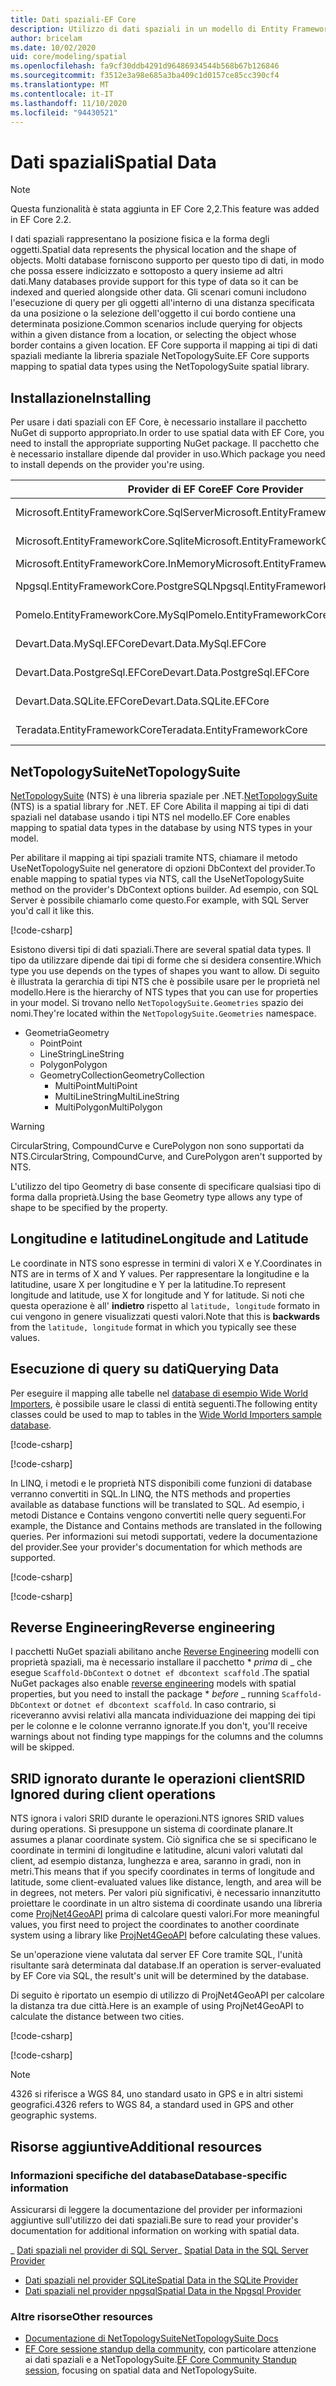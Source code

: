 ```yaml
---
title: Dati spaziali-EF Core
description: Utilizzo di dati spaziali in un modello di Entity Framework Core
author: bricelam
ms.date: 10/02/2020
uid: core/modeling/spatial
ms.openlocfilehash: fa9cf30ddb4291d96486934544b568b67b126846
ms.sourcegitcommit: f3512e3a98e685a3ba409c1d0157ce85cc390cf4
ms.translationtype: MT
ms.contentlocale: it-IT
ms.lasthandoff: 11/10/2020
ms.locfileid: "94430521"
---
```

# <a name="spatial-data"></a><span data-ttu-id="44fa4-103">Dati spaziali</span><span class="sxs-lookup"><span data-stu-id="44fa4-103">Spatial Data</span></span>

> [!NOTE]
> <span data-ttu-id="44fa4-104">Questa funzionalità è stata aggiunta in EF Core 2,2.</span><span class="sxs-lookup"><span data-stu-id="44fa4-104">This feature was added in EF Core 2.2.</span></span>

<span data-ttu-id="44fa4-105">I dati spaziali rappresentano la posizione fisica e la forma degli oggetti.</span><span class="sxs-lookup"><span data-stu-id="44fa4-105">Spatial data represents the physical location and the shape of objects.</span></span> <span data-ttu-id="44fa4-106">Molti database forniscono supporto per questo tipo di dati, in modo che possa essere indicizzato e sottoposto a query insieme ad altri dati.</span><span class="sxs-lookup"><span data-stu-id="44fa4-106">Many databases provide support for this type of data so it can be indexed and queried alongside other data.</span></span> <span data-ttu-id="44fa4-107">Gli scenari comuni includono l'esecuzione di query per gli oggetti all'interno di una distanza specificata da una posizione o la selezione dell'oggetto il cui bordo contiene una determinata posizione.</span><span class="sxs-lookup"><span data-stu-id="44fa4-107">Common scenarios include querying for objects within a given distance from a location, or selecting the object whose border contains a given location.</span></span> <span data-ttu-id="44fa4-108">EF Core supporta il mapping ai tipi di dati spaziali mediante la libreria spaziale NetTopologySuite.</span><span class="sxs-lookup"><span data-stu-id="44fa4-108">EF Core supports mapping to spatial data types using the NetTopologySuite spatial library.</span></span>

## <a name="installing"></a><span data-ttu-id="44fa4-109">Installazione</span><span class="sxs-lookup"><span data-stu-id="44fa4-109">Installing</span></span>

<span data-ttu-id="44fa4-110">Per usare i dati spaziali con EF Core, è necessario installare il pacchetto NuGet di supporto appropriato.</span><span class="sxs-lookup"><span data-stu-id="44fa4-110">In order to use spatial data with EF Core, you need to install the appropriate supporting NuGet package.</span></span> <span data-ttu-id="44fa4-111">Il pacchetto che è necessario installare dipende dal provider in uso.</span><span class="sxs-lookup"><span data-stu-id="44fa4-111">Which package you need to install depends on the provider you're using.</span></span>

<span data-ttu-id="44fa4-112">Provider di EF Core</span><span class="sxs-lookup"><span data-stu-id="44fa4-112">EF Core Provider</span></span>                        | <span data-ttu-id="44fa4-113">Pacchetto NuGet spaziale</span><span class="sxs-lookup"><span data-stu-id="44fa4-113">Spatial NuGet Package</span></span>
--------------------------------------- | ---------------------
<span data-ttu-id="44fa4-114">Microsoft.EntityFrameworkCore.SqlServer</span><span class="sxs-lookup"><span data-stu-id="44fa4-114">Microsoft.EntityFrameworkCore.SqlServer</span></span> | [<span data-ttu-id="44fa4-115">Microsoft. EntityFrameworkCore. SqlServer. NetTopologySuite</span><span class="sxs-lookup"><span data-stu-id="44fa4-115">Microsoft.EntityFrameworkCore.SqlServer.NetTopologySuite</span></span>](https://www.nuget.org/packages/Microsoft.EntityFrameworkCore.SqlServer.NetTopologySuite)
<span data-ttu-id="44fa4-116">Microsoft.EntityFrameworkCore.Sqlite</span><span class="sxs-lookup"><span data-stu-id="44fa4-116">Microsoft.EntityFrameworkCore.Sqlite</span></span>    | [<span data-ttu-id="44fa4-117">Microsoft. EntityFrameworkCore. sqlite. NetTopologySuite</span><span class="sxs-lookup"><span data-stu-id="44fa4-117">Microsoft.EntityFrameworkCore.Sqlite.NetTopologySuite</span></span>](https://www.nuget.org/packages/Microsoft.EntityFrameworkCore.Sqlite.NetTopologySuite)
<span data-ttu-id="44fa4-118">Microsoft.EntityFrameworkCore.InMemory</span><span class="sxs-lookup"><span data-stu-id="44fa4-118">Microsoft.EntityFrameworkCore.InMemory</span></span>  | [<span data-ttu-id="44fa4-119">NetTopologySuite</span><span class="sxs-lookup"><span data-stu-id="44fa4-119">NetTopologySuite</span></span>](https://www.nuget.org/packages/NetTopologySuite)
<span data-ttu-id="44fa4-120">Npgsql.EntityFrameworkCore.PostgreSQL</span><span class="sxs-lookup"><span data-stu-id="44fa4-120">Npgsql.EntityFrameworkCore.PostgreSQL</span></span>   | [<span data-ttu-id="44fa4-121">Npgsql. EntityFrameworkCore. PostgreSQL. NetTopologySuite</span><span class="sxs-lookup"><span data-stu-id="44fa4-121">Npgsql.EntityFrameworkCore.PostgreSQL.NetTopologySuite</span></span>](https://www.nuget.org/packages/Npgsql.EntityFrameworkCore.PostgreSQL.NetTopologySuite)
<span data-ttu-id="44fa4-122">Pomelo.EntityFrameworkCore.MySql</span><span class="sxs-lookup"><span data-stu-id="44fa4-122">Pomelo.EntityFrameworkCore.MySql</span></span>        | [<span data-ttu-id="44fa4-123">Pomelo. EntityFrameworkCore. MySql. NetTopologySuite</span><span class="sxs-lookup"><span data-stu-id="44fa4-123">Pomelo.EntityFrameworkCore.MySql.NetTopologySuite</span></span>](https://www.nuget.org/packages/Pomelo.EntityFrameworkCore.MySql.NetTopologySuite)
<span data-ttu-id="44fa4-124">Devart.Data.MySql.EFCore</span><span class="sxs-lookup"><span data-stu-id="44fa4-124">Devart.Data.MySql.EFCore</span></span>                | [<span data-ttu-id="44fa4-125">Devart. Data. MySql. EFCore. NetTopologySuite</span><span class="sxs-lookup"><span data-stu-id="44fa4-125">Devart.Data.MySql.EFCore.NetTopologySuite</span></span>](https://www.nuget.org/packages/Devart.Data.MySql.EFCore.NetTopologySuite)
<span data-ttu-id="44fa4-126">Devart.Data.PostgreSql.EFCore</span><span class="sxs-lookup"><span data-stu-id="44fa4-126">Devart.Data.PostgreSql.EFCore</span></span>           | [<span data-ttu-id="44fa4-127">Devart. Data. PostgreSql. EFCore. NetTopologySuite</span><span class="sxs-lookup"><span data-stu-id="44fa4-127">Devart.Data.PostgreSql.EFCore.NetTopologySuite</span></span>](https://www.nuget.org/packages/Devart.Data.PostgreSql.EFCore.NetTopologySuite)
<span data-ttu-id="44fa4-128">Devart.Data.SQLite.EFCore</span><span class="sxs-lookup"><span data-stu-id="44fa4-128">Devart.Data.SQLite.EFCore</span></span>               | [<span data-ttu-id="44fa4-129">Devart. Data. SQLite. EFCore. NetTopologySuite</span><span class="sxs-lookup"><span data-stu-id="44fa4-129">Devart.Data.SQLite.EFCore.NetTopologySuite</span></span>](https://www.nuget.org/packages/Devart.Data.SQLite.EFCore.NetTopologySuite)
<span data-ttu-id="44fa4-130">Teradata.EntityFrameworkCore</span><span class="sxs-lookup"><span data-stu-id="44fa4-130">Teradata.EntityFrameworkCore</span></span>            | [<span data-ttu-id="44fa4-131">Teradata. EntityFrameworkCore. NetTopologySuite</span><span class="sxs-lookup"><span data-stu-id="44fa4-131">Teradata.EntityFrameworkCore.NetTopologySuite</span></span>](https://www.nuget.org/packages/Teradata.EntityFrameworkCore.NetTopologySuite)

## <a name="nettopologysuite"></a><span data-ttu-id="44fa4-132">NetTopologySuite</span><span class="sxs-lookup"><span data-stu-id="44fa4-132">NetTopologySuite</span></span>

<span data-ttu-id="44fa4-133">[NetTopologySuite](https://nettopologysuite.github.io/NetTopologySuite/) (NTS) è una libreria spaziale per .NET.</span><span class="sxs-lookup"><span data-stu-id="44fa4-133">[NetTopologySuite](https://nettopologysuite.github.io/NetTopologySuite/) (NTS) is a spatial library for .NET.</span></span> <span data-ttu-id="44fa4-134">EF Core Abilita il mapping ai tipi di dati spaziali nel database usando i tipi NTS nel modello.</span><span class="sxs-lookup"><span data-stu-id="44fa4-134">EF Core enables mapping to spatial data types in the database by using NTS types in your model.</span></span>

<span data-ttu-id="44fa4-135">Per abilitare il mapping ai tipi spaziali tramite NTS, chiamare il metodo UseNetTopologySuite nel generatore di opzioni DbContext del provider.</span><span class="sxs-lookup"><span data-stu-id="44fa4-135">To enable mapping to spatial types via NTS, call the UseNetTopologySuite method on the provider's DbContext options builder.</span></span> <span data-ttu-id="44fa4-136">Ad esempio, con SQL Server è possibile chiamarlo come questo.</span><span class="sxs-lookup"><span data-stu-id="44fa4-136">For example, with SQL Server you'd call it like this.</span></span>

[!code-csharp[](../../../samples/core/Spatial/SqlServer/Models/WideWorldImportersContext.cs?name=snippet_UseNetTopologySuite)]

<span data-ttu-id="44fa4-137">Esistono diversi tipi di dati spaziali.</span><span class="sxs-lookup"><span data-stu-id="44fa4-137">There are several spatial data types.</span></span> <span data-ttu-id="44fa4-138">Il tipo da utilizzare dipende dai tipi di forme che si desidera consentire.</span><span class="sxs-lookup"><span data-stu-id="44fa4-138">Which type you use depends on the types of shapes you want to allow.</span></span> <span data-ttu-id="44fa4-139">Di seguito è illustrata la gerarchia di tipi NTS che è possibile usare per le proprietà nel modello.</span><span class="sxs-lookup"><span data-stu-id="44fa4-139">Here is the hierarchy of NTS types that you can use for properties in your model.</span></span> <span data-ttu-id="44fa4-140">Si trovano nello `NetTopologySuite.Geometries` spazio dei nomi.</span><span class="sxs-lookup"><span data-stu-id="44fa4-140">They're located within the `NetTopologySuite.Geometries` namespace.</span></span>

* <span data-ttu-id="44fa4-141">Geometria</span><span class="sxs-lookup"><span data-stu-id="44fa4-141">Geometry</span></span>
  * <span data-ttu-id="44fa4-142">Point</span><span class="sxs-lookup"><span data-stu-id="44fa4-142">Point</span></span>
  * <span data-ttu-id="44fa4-143">LineString</span><span class="sxs-lookup"><span data-stu-id="44fa4-143">LineString</span></span>
  * <span data-ttu-id="44fa4-144">Polygon</span><span class="sxs-lookup"><span data-stu-id="44fa4-144">Polygon</span></span>
  * <span data-ttu-id="44fa4-145">GeometryCollection</span><span class="sxs-lookup"><span data-stu-id="44fa4-145">GeometryCollection</span></span>
    * <span data-ttu-id="44fa4-146">MultiPoint</span><span class="sxs-lookup"><span data-stu-id="44fa4-146">MultiPoint</span></span>
    * <span data-ttu-id="44fa4-147">MultiLineString</span><span class="sxs-lookup"><span data-stu-id="44fa4-147">MultiLineString</span></span>
    * <span data-ttu-id="44fa4-148">MultiPolygon</span><span class="sxs-lookup"><span data-stu-id="44fa4-148">MultiPolygon</span></span>

> [!WARNING]
> <span data-ttu-id="44fa4-149">CircularString, CompoundCurve e CurePolygon non sono supportati da NTS.</span><span class="sxs-lookup"><span data-stu-id="44fa4-149">CircularString, CompoundCurve, and CurePolygon aren't supported by NTS.</span></span>

<span data-ttu-id="44fa4-150">L'utilizzo del tipo Geometry di base consente di specificare qualsiasi tipo di forma dalla proprietà.</span><span class="sxs-lookup"><span data-stu-id="44fa4-150">Using the base Geometry type allows any type of shape to be specified by the property.</span></span>

## <a name="longitude-and-latitude"></a><span data-ttu-id="44fa4-151">Longitudine e latitudine</span><span class="sxs-lookup"><span data-stu-id="44fa4-151">Longitude and Latitude</span></span>

<span data-ttu-id="44fa4-152">Le coordinate in NTS sono espresse in termini di valori X e Y.</span><span class="sxs-lookup"><span data-stu-id="44fa4-152">Coordinates in NTS are in terms of X and Y values.</span></span> <span data-ttu-id="44fa4-153">Per rappresentare la longitudine e la latitudine, usare X per longitudine e Y per la latitudine.</span><span class="sxs-lookup"><span data-stu-id="44fa4-153">To represent longitude and latitude, use X for longitude and Y for latitude.</span></span> <span data-ttu-id="44fa4-154">Si noti che questa operazione è all' **indietro** rispetto al `latitude, longitude` formato in cui vengono in genere visualizzati questi valori.</span><span class="sxs-lookup"><span data-stu-id="44fa4-154">Note that this is **backwards** from the `latitude, longitude` format in which you typically see these values.</span></span>

## <a name="querying-data"></a><span data-ttu-id="44fa4-155">Esecuzione di query su dati</span><span class="sxs-lookup"><span data-stu-id="44fa4-155">Querying Data</span></span>

<span data-ttu-id="44fa4-156">Per eseguire il mapping alle tabelle nel [database di esempio Wide World Importers](https://go.microsoft.com/fwlink/?LinkID=800630), è possibile usare le classi di entità seguenti.</span><span class="sxs-lookup"><span data-stu-id="44fa4-156">The following entity classes could be used to map to tables in the [Wide World Importers sample database](https://go.microsoft.com/fwlink/?LinkID=800630).</span></span>

[!code-csharp[](../../../samples/core/Spatial/SqlServer/Models/City.cs?name=snippet_City)]

[!code-csharp[](../../../samples/core/Spatial/SqlServer/Models/Country.cs?name=snippet_Country)]

<span data-ttu-id="44fa4-157">In LINQ, i metodi e le proprietà NTS disponibili come funzioni di database verranno convertiti in SQL.</span><span class="sxs-lookup"><span data-stu-id="44fa4-157">In LINQ, the NTS methods and properties available as database functions will be translated to SQL.</span></span> <span data-ttu-id="44fa4-158">Ad esempio, i metodi Distance e Contains vengono convertiti nelle query seguenti.</span><span class="sxs-lookup"><span data-stu-id="44fa4-158">For example, the Distance and Contains methods are translated in the following queries.</span></span> <span data-ttu-id="44fa4-159">Per informazioni sui metodi supportati, vedere la documentazione del provider.</span><span class="sxs-lookup"><span data-stu-id="44fa4-159">See your provider's documentation for which methods are supported.</span></span>

[!code-csharp[](../../../samples/core/Spatial/SqlServer/Program.cs?name=snippet_Distance)]

[!code-csharp[](../../../samples/core/Spatial/SqlServer/Program.cs?name=snippet_Contains)]

## <a name="reverse-engineering"></a><span data-ttu-id="44fa4-160">Reverse Engineering</span><span class="sxs-lookup"><span data-stu-id="44fa4-160">Reverse engineering</span></span>

<span data-ttu-id="44fa4-161">I pacchetti NuGet spaziali abilitano anche [Reverse Engineering](xref:core/managing-schemas/scaffolding) modelli con proprietà spaziali, ma è necessario installare il pacchetto \* *_prima_* di _ che esegue `Scaffold-DbContext` o `dotnet ef dbcontext scaffold` .</span><span class="sxs-lookup"><span data-stu-id="44fa4-161">The spatial NuGet packages also enable [reverse engineering](xref:core/managing-schemas/scaffolding) models with spatial properties, but you need to install the package \* *_before_* _ running `Scaffold-DbContext` or `dotnet ef dbcontext scaffold`.</span></span> <span data-ttu-id="44fa4-162">In caso contrario, si riceveranno avvisi relativi alla mancata individuazione dei mapping dei tipi per le colonne e le colonne verranno ignorate.</span><span class="sxs-lookup"><span data-stu-id="44fa4-162">If you don't, you'll receive warnings about not finding type mappings for the columns and the columns will be skipped.</span></span>

## <a name="srid-ignored-during-client-operations"></a><span data-ttu-id="44fa4-163">SRID ignorato durante le operazioni client</span><span class="sxs-lookup"><span data-stu-id="44fa4-163">SRID Ignored during client operations</span></span>

<span data-ttu-id="44fa4-164">NTS ignora i valori SRID durante le operazioni.</span><span class="sxs-lookup"><span data-stu-id="44fa4-164">NTS ignores SRID values during operations.</span></span> <span data-ttu-id="44fa4-165">Si presuppone un sistema di coordinate planare.</span><span class="sxs-lookup"><span data-stu-id="44fa4-165">It assumes a planar coordinate system.</span></span> <span data-ttu-id="44fa4-166">Ciò significa che se si specificano le coordinate in termini di longitudine e latitudine, alcuni valori valutati dal client, ad esempio distanza, lunghezza e area, saranno in gradi, non in metri.</span><span class="sxs-lookup"><span data-stu-id="44fa4-166">This means that if you specify coordinates in terms of longitude and latitude, some client-evaluated values like distance, length, and area will be in degrees, not meters.</span></span> <span data-ttu-id="44fa4-167">Per valori più significativi, è necessario innanzitutto proiettare le coordinate in un altro sistema di coordinate usando una libreria come [ProjNet4GeoAPI](https://github.com/NetTopologySuite/ProjNet4GeoAPI) prima di calcolare questi valori.</span><span class="sxs-lookup"><span data-stu-id="44fa4-167">For more meaningful values, you first need to project the coordinates to another coordinate system using a library like [ProjNet4GeoAPI](https://github.com/NetTopologySuite/ProjNet4GeoAPI) before calculating these values.</span></span>

<span data-ttu-id="44fa4-168">Se un'operazione viene valutata dal server EF Core tramite SQL, l'unità risultante sarà determinata dal database.</span><span class="sxs-lookup"><span data-stu-id="44fa4-168">If an operation is server-evaluated by EF Core via SQL, the result's unit will be determined by the database.</span></span>

<span data-ttu-id="44fa4-169">Di seguito è riportato un esempio di utilizzo di ProjNet4GeoAPI per calcolare la distanza tra due città.</span><span class="sxs-lookup"><span data-stu-id="44fa4-169">Here is an example of using ProjNet4GeoAPI to calculate the distance between two cities.</span></span>

[!code-csharp[](../../../samples/core/Spatial/Projections/GeometryExtensions.cs?name=snippet_GeometryExtensions)]

[!code-csharp[](../../../samples/core/Spatial/Projections/Program.cs?name=snippet_ProjectTo)]

> [!NOTE]
> <span data-ttu-id="44fa4-170">4326 si riferisce a WGS 84, uno standard usato in GPS e in altri sistemi geografici.</span><span class="sxs-lookup"><span data-stu-id="44fa4-170">4326 refers to WGS 84, a standard used in GPS and other geographic systems.</span></span>

## <a name="additional-resources"></a><span data-ttu-id="44fa4-171">Risorse aggiuntive</span><span class="sxs-lookup"><span data-stu-id="44fa4-171">Additional resources</span></span>

### <a name="database-specific-information"></a><span data-ttu-id="44fa4-172">Informazioni specifiche del database</span><span class="sxs-lookup"><span data-stu-id="44fa4-172">Database-specific information</span></span>

<span data-ttu-id="44fa4-173">Assicurarsi di leggere la documentazione del provider per informazioni aggiuntive sull'utilizzo dei dati spaziali.</span><span class="sxs-lookup"><span data-stu-id="44fa4-173">Be sure to read your provider's documentation for additional information on working with spatial data.</span></span>

<span data-ttu-id="44fa4-174">_ [Dati spaziali nel provider di SQL Server](xref:core/providers/sql-server/spatial)</span><span class="sxs-lookup"><span data-stu-id="44fa4-174">_ [Spatial Data in the SQL Server Provider](xref:core/providers/sql-server/spatial)</span></span>
* [<span data-ttu-id="44fa4-175">Dati spaziali nel provider SQLite</span><span class="sxs-lookup"><span data-stu-id="44fa4-175">Spatial Data in the SQLite Provider</span></span>](xref:core/providers/sqlite/spatial)
* [<span data-ttu-id="44fa4-176">Dati spaziali nel provider npgsql</span><span class="sxs-lookup"><span data-stu-id="44fa4-176">Spatial Data in the Npgsql Provider</span></span>](https://www.npgsql.org/efcore/mapping/nts.html)

### <a name="other-resources"></a><span data-ttu-id="44fa4-177">Altre risorse</span><span class="sxs-lookup"><span data-stu-id="44fa4-177">Other resources</span></span>

* [<span data-ttu-id="44fa4-178">Documentazione di NetTopologySuite</span><span class="sxs-lookup"><span data-stu-id="44fa4-178">NetTopologySuite Docs</span></span>](https://nettopologysuite.github.io/NetTopologySuite/)
* <span data-ttu-id="44fa4-179">[EF Core sessione standup della community](https://www.youtube.com/watch?v=IHslY5rrxD0&list=PLdo4fOcmZ0oX-DBuRG4u58ZTAJgBAeQ-t&index=15), con particolare attenzione ai dati spaziali e a NetTopologySuite.</span><span class="sxs-lookup"><span data-stu-id="44fa4-179">[EF Core Community Standup session](https://www.youtube.com/watch?v=IHslY5rrxD0&list=PLdo4fOcmZ0oX-DBuRG4u58ZTAJgBAeQ-t&index=15), focusing on spatial data and NetTopologySuite.</span></span>
